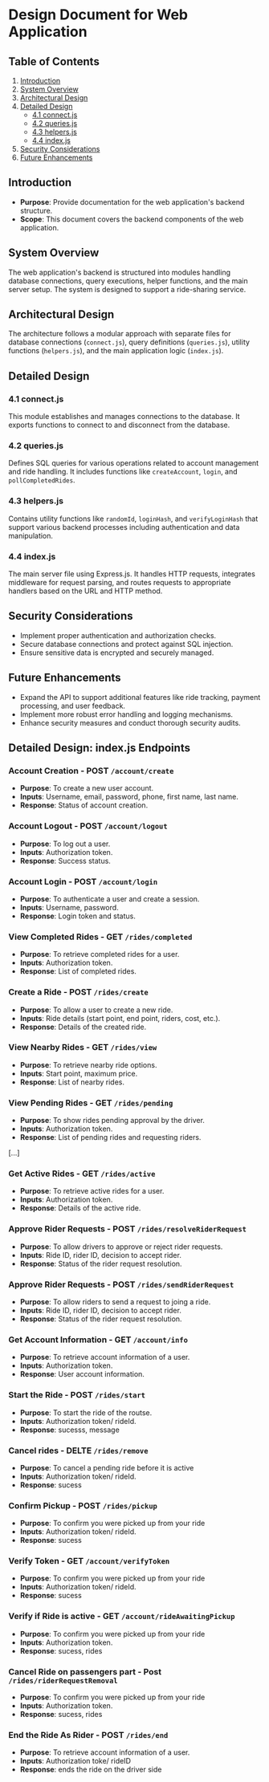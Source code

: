 # Design Document for Web Application

## Table of Contents
1. [Introduction](#introduction)
2. [System Overview](#system-overview)
3. [Architectural Design](#architectural-design)
4. [Detailed Design](#detailed-design)
   - [4.1 connect.js](#41-connectjs)
   - [4.2 queries.js](#42-queriesjs)
   - [4.3 helpers.js](#43-helpersjs)
   - [4.4 index.js](#44-indexjs)
5. [Security Considerations](#security-considerations)
6. [Future Enhancements](#future-enhancements)

## Introduction
- **Purpose**: Provide documentation for the web application's backend structure.
- **Scope**: This document covers the backend components of the web application.

## System Overview
The web application's backend is structured into modules handling database connections, query executions, helper functions, and the main server setup. The system is designed to support a ride-sharing service.

## Architectural Design
The architecture follows a modular approach with separate files for database connections (`connect.js`), query definitions (`queries.js`), utility functions (`helpers.js`), and the main application logic (`index.js`).

## Detailed Design

### 4.1 connect.js
This module establishes and manages connections to the database. It exports functions to connect to and disconnect from the database.

### 4.2 queries.js
Defines SQL queries for various operations related to account management and ride handling. It includes functions like `createAccount`, `login`, and `pollCompletedRides`.

### 4.3 helpers.js
Contains utility functions like `randomId`, `loginHash`, and `verifyLoginHash` that support various backend processes including authentication and data manipulation.

### 4.4 index.js
The main server file using Express.js. It handles HTTP requests, integrates middleware for request parsing, and routes requests to appropriate handlers based on the URL and HTTP method.

## Security Considerations
- Implement proper authentication and authorization checks.
- Secure database connections and protect against SQL injection.
- Ensure sensitive data is encrypted and securely managed.

## Future Enhancements
- Expand the API to support additional features like ride tracking, payment processing, and user feedback.
- Implement more robust error handling and logging mechanisms.
- Enhance security measures and conduct thorough security audits.

## Detailed Design: index.js Endpoints

### Account Creation - POST `/account/create`
- **Purpose**: To create a new user account.
- **Inputs**: Username, email, password, phone, first name, last name.
- **Response**: Status of account creation.

### Account Logout - POST `/account/logout`
- **Purpose**: To log out a user.
- **Inputs**: Authorization token.
- **Response**: Success status.

### Account Login - POST `/account/login`
- **Purpose**: To authenticate a user and create a session.
- **Inputs**: Username, password.
- **Response**: Login token and status.

### View Completed Rides - GET `/rides/completed`
- **Purpose**: To retrieve completed rides for a user.
- **Inputs**: Authorization token.
- **Response**: List of completed rides.

### Create a Ride - POST `/rides/create`
- **Purpose**: To allow a user to create a new ride.
- **Inputs**: Ride details (start point, end point, riders, cost, etc.).
- **Response**: Details of the created ride.

### View Nearby Rides - GET `/rides/view`
- **Purpose**: To retrieve nearby ride options.
- **Inputs**: Start point, maximum price.
- **Response**: List of nearby rides.

### View Pending Rides - GET `/rides/pending`
- **Purpose**: To show rides pending approval by the driver.
- **Inputs**: Authorization token.
- **Response**: List of pending rides and requesting riders.

[...]

### Get Active Rides - GET `/rides/active`
- **Purpose**: To retrieve active rides for a user.
- **Inputs**: Authorization token.
- **Response**: Details of the active ride.

### Approve Rider Requests - POST `/rides/resolveRiderRequest`
- **Purpose**: To allow drivers to approve or reject rider requests.
- **Inputs**: Ride ID, rider ID, decision to accept rider.
- **Response**: Status of the rider request resolution.

### Approve Rider Requests - POST `/rides/sendRiderRequest`
- **Purpose**: To allow riders to send a request to joing a ride.
- **Inputs**: Ride ID, rider ID, decision to accept rider.
- **Response**: Status of the rider request resolution.


### Get Account Information - GET `/account/info`
- **Purpose**: To retrieve account information of a user.
- **Inputs**: Authorization token.
- **Response**: User account information.

### Start the Ride - POST `/rides/start`
- **Purpose**: To start the ride of the routse.
- **Inputs**: Authorization token/ rideId.
- **Response**: sucesss, message

### Cancel rides - DELTE `/rides/remove`
- **Purpose**: To cancel a pending ride before it is active
- **Inputs**: Authorization token/ rideId.
- **Response**: sucess

### Confirm Pickup - POST `/rides/pickup`
- **Purpose**: To confirm you were picked up from your ride
- **Inputs**: Authorization token/ rideId.
- **Response**: sucess

### Verify Token - GET `/account/verifyToken`
- **Purpose**: To confirm you were picked up from your ride
- **Inputs**: Authorization token/ rideId.
- **Response**: sucess

### Verify if Ride is active - GET `/account/rideAwaitingPickup`
- **Purpose**: To confirm you were picked up from your ride
- **Inputs**: Authorization token.
- **Response**: sucess, rides

### Cancel Ride on passengers part - Post `/rides/riderRequestRemoval`
- **Purpose**: To confirm you were picked up from your ride
- **Inputs**: Authorization token.
- **Response**: sucess, rides


### End the Ride As Rider - POST `/rides/end`
- **Purpose**: To retrieve account information of a user.
- **Inputs**: Authorization toke/ rideID
- **Response**: ends the ride on the driver side

